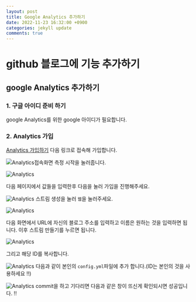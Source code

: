 ```yaml
---
layout: post
title: Google Analytics 추가하기
date: 2022-11-23 16:32:00 +0900
categories: jekyll update
comments: true
---
```

# github 블로그에 기능 추가하기

## google Analytics 추가하기

### 1. 구글 아이디 준비 하기
google Analytics를 위한 google 아이디가 필요합니다.

### 2. Analytics 가입
[Analytics 가입하기](https://analytics.google.com/)
다음 링크로 접속해 가입합니다. 

![Analytics접속화면](https://user-images.githubusercontent.com/106955624/204439075-df99e0fc-6a6a-45d6-bcf6-95d8f1e2fd21.png
)
측정 시작을 눌러줍니다.

![Analytics](https://user-images.githubusercontent.com/106955624/204440027-730bad53-4436-4e78-adae-0258b400bb5e.png)

다음 페이지에서 값들을 입력한후 다음을 눌러 가입을 진행해주세요.

![Analytics](https://user-images.githubusercontent.com/106955624/204444596-f980b43b-e0fb-4235-b36e-5aa0f776427b.png)
스트림 생성을 눌러 `웹`을 눌러주세요.


![Analytics](https://user-images.githubusercontent.com/106955624/204476627-640c7a72-124a-4098-9f93-f4caee80ddf6.png)

다음 화면에서 URL에 자신의 블로그 주소를 입력하고 이름은 원하는 것을 입력하면 됩니다. 이후 스트림 만들기를 누르면 됩니다.

![Analytics](https://user-images.githubusercontent.com/106955624/204477081-c93a5cd5-e2a7-4aee-8f56-44e052bb76ef.png)

그리고 해당 ID를 복사합니다.

![Analytics](https://user-images.githubusercontent.com/106955624/204477327-455e5a01-5e17-470e-a27c-00f1bb008ba0.png)
다음과 같이 본인의 `config.yml`파일에 추가 합니다.(ID는 본인의 것을 사용하세요 !!)


![Analytics](https://user-images.githubusercontent.com/106955624/204477722-cc3bf2bb-2cd6-4df7-a0ce-29c8f173ea0c.png)
commit을 하고 기다리면 다음과 같은 창이 뜨신게 확인되시면 성공입니다. !!

